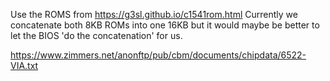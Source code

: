 Use the ROMS from https://g3sl.github.io/c1541rom.html
Currently we concatenate both 8KB ROMs into one 16KB but it would maybe be better to let the BIOS 'do the concatenation' for us.

https://www.zimmers.net/anonftp/pub/cbm/documents/chipdata/6522-VIA.txt
